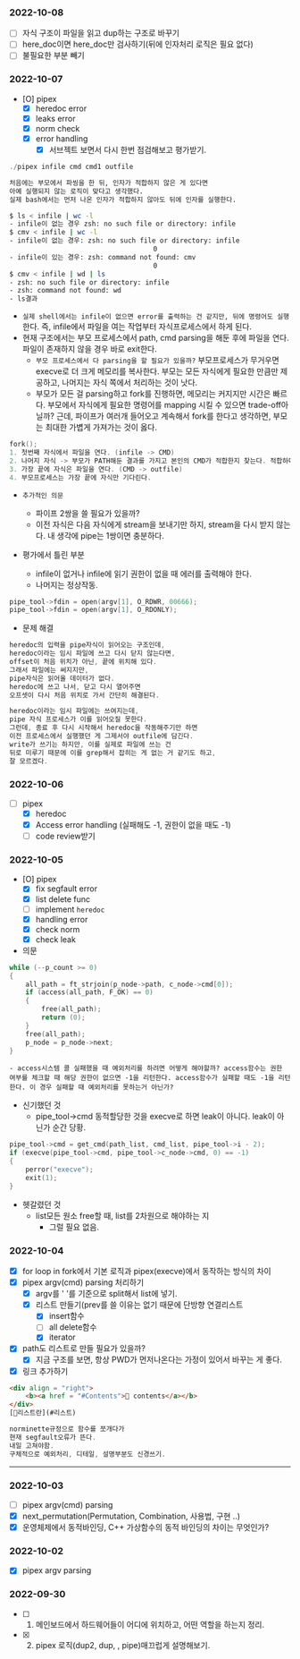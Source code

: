 ### 2022-10-08
- [ ] 자식 구조이 파일을 읽고 dup하는 구조로 바꾸기
- [ ] here_doc이면 here_doc만 검사하기(뒤에 인자처리 로직은 필요 없다)
- [ ] 불필요한 부분 빼기

### 2022-10-07
- [O] pipex
	- [X] heredoc error 
	- [X] leaks error
	- [X] norm check
	- [X] error handling
		- [X] 서브젝트 보면서 다시 한번 점검해보고 평가받기.
```c
./pipex infile cmd cmd1 outfile
```

```bash
처음에는 부모에서 파씽을 한 뒤, 인자가 적합하지 않은 게 있다면 
아예 실행되지 않는 로직이 맞다고 생각했다. 
실제 bash에서는 먼저 나온 인자가 적합하지 않아도 뒤에 인자를 실행한다.

$ ls < infile | wc -l
- infile이 없는 경우 zsh: no such file or directory: infile
$ cmv < infile | wc -l
- infile이 없는 경우: zsh: no such file or directory: infile
       								0 
- infile이 있는 경우: zsh: command not found: cmv
									0
$ cmv < infile | wd | ls
- zsh: no such file or directory: infile
- zsh: command not found: wd 
- ls결과
```
- `실제 shell에서는 infile이 없으면 error를 출력하는 건 같지만, 뒤에 명령어도 실행`한다. 즉, infile에서 파일을 여는 작업부터 자식프로세스에서 하게 된다.
- 현재 구조에서는 부모 프로세스에서 path, cmd parsing을 해둔 후에 파일을 연다. 파일이 존재하지 않을 경우 바로 exit한다.
	- `부모 프로세스에서 다 parsing을 할 필요가 있을까?` 부모프로세스가 무거우면 execve로 더 크게 메모리를 복사한다. 부모는 모든 자식에게 필요한 만큼만 제공하고, 나머지는 자식 쪽에서 처리하는 것이 낫다.
	- 부모가 모든 걸 parsing하고 fork를 진행하면, 메모리는 커지지만 시간은 빠르다. 부모에서 자식에게 필요한 명령어를 mapping 시킬 수 있으면 trade-off아닐까? 근데, 파이프가 여러개 들어오고 계속해서 fork를 한다고 생각하면, 부모는 최대한 가볍게 가져가는 것이 옳다.
	 
```c
fork();
1. 첫번째 자식에서 파일을 연다. (infile -> CMD)
2. 나머지 자식 -> 부모가 PATH해둔 결과를 가지고 본인의 CMD가 적합한지 찾는다. 적합하다면 실행, 아니라면 Error.
3. 가장 끝에 자식은 파일을 연다. (CMD -> outfile)
4. 부모프로세스는 가장 끝에 자식만 기다린다.
```
 
- `추가적인 의문`
	- 파이프 2쌍을 쓸 필요가 있을까?
	- 이전 자식은 다음 자식에게 stream을 보내기만 하지, stream을 다시 받지 않는다. 내 생각에 pipe는 1쌍이면 충분하다.
	
- 평가에서 틀린 부분
	- infile이 없거나 infile에 읽기 권한이 없을 때 에러를 출력해야 한다.
	- 나머지는 정상작동.
```c
pipe_tool->fdin = open(argv[1], O_RDWR, 00666);
pipe_tool->fdin = open(argv[1], O_RDONLY);
```

- 문제 해결
```c
heredoc의 입력을 pipe자식이 읽어오는 구조인데,
heredoc이라는 임시 파일에 쓰고 다시 닫지 않는다면,
offset이 처음 위치가 아닌, 끝에 위치해 있다.
그래서 파일에는 써지지만, 
pipe자식은 읽어올 데이터가 없다.
heredoc에 쓰고 나서, 닫고 다시 열어주면
오프셋이 다시 처음 위치로 가서 간단히 해결된다.
```

```c
heredoc이라는 임시 파일에는 쓰여지는데,
pipe 자식 프로세스가 이를 읽어오질 못한다.
그런데, 종료 후 다시 시작해서 heredoc을 작동해주기만 하면
이전 프로세스에서 실행했던 게 그제서야 outfile에 담긴다.
write가 쓰기는 하지만, 이를 실제로 파일에 쓰는 건
뒤로 미루기 때문에 이를 grep해서 잡히는 게 없는 거 같기도 하고,
잘 모르겠다.
```


### 2022-10-06
- [ ] pipex
	- [X] heredoc
	- [X] Access error handling (실패해도 -1, 권한이 없을 때도 -1)
	- [ ] code review받기

### 2022-10-05
- [O] pipex
	- [X] fix segfault error
	- [X] list delete func
	- [ ] implement `heredoc`
	- [X] handling error
	- [X] check norm
	- [X] check leak
- 의문
```c
while (--p_count >= 0)
{
	all_path = ft_strjoin(p_node->path, c_node->cmd[0]);
	if (access(all_path, F_OK) == 0)
	{
		free(all_path);
		return (0);
	}
	free(all_path);
	p_node = p_node->next;
}
```
	- access시스템 콜 실패했을 때 예외처리를 하려면 어떻게 해야할까? access함수는 권한 여부를 체크할 때 해당 권한이 없으면 -1을 리턴한다. access함수가 실패할 때도 -1을 리턴한다. 이 경우 실패할 때 예외처리를 못하는거 아닌가?
	 
- 신기했던 것
	- pipe_tool->cmd 동적할당한 것을 execve로 하면 leak이 아니다. leak이 아닌가 순간 당황.
```c
pipe_tool->cmd = get_cmd(path_list, cmd_list, pipe_tool->i - 2);
if (execve(pipe_tool->cmd, pipe_tool->c_node->cmd, 0) == -1)
{
	perror("execve");
	exit(1);
}
```
- 헷갈렸던 것
	- list모든 원소 free할 때, list를 2차원으로 해야하는 지
		 - 그럴 필요 없음.

### 2022-10-04
- [X] for loop in fork에서 기본 로직과 pipex(execve)에서 동작하는 방식의 차이
- [X] pipex argv(cmd) parsing 처리하기
	- [X] argv를 ' '를 기준으로 split해서 list에 넣기.
	- [X] 리스트 만들기(prev를 쓸 이유는 없기 때문에 단방향 연결리스트
		- [X] insert함수
		- [ ] all delete함수
		- [X] iterator
- [X] path도 리스트로 만들 필요가 있을까?
	- [X] 지금 구조를 보면, 항상 PWD가 먼저나온다는 가정이 있어서 바꾸는 게 좋다.
- [X] 링크 추가하기
```html
<div align = "right">
	<b><a href = "#Contents">🎈 contents</a></b>
</div>
[🎈리스트란](#리스트)
```
```c
norminette규정으로 함수를 쪼개다가
현재 segfault오류가 뜬다. 
내일 고쳐야함.
구체적으로 예외처리, 디테일, 설명부분도 신경쓰기.
```
 
------
### 2022-10-03
- [ ] pipex argv(cmd) parsing
- [X] next_permutation(Permutation, Combination, 사용법, 구현 ..)
- [X] 운영체제에서 동적바인딩, C++ 가상함수의 동적 바인딩의 차이는 무엇인가?

### 2022-10-02
- [X] pipex argv parsing

### 2022-09-30
- [ ] 1. 메인보드에서 하드웨어들이 어디에 위치하고, 어떤 역할을 하는지 정리.
- [X] 2. pipex 로직(dup2, dup, , pipe)매끄럽게 설명해보기.
